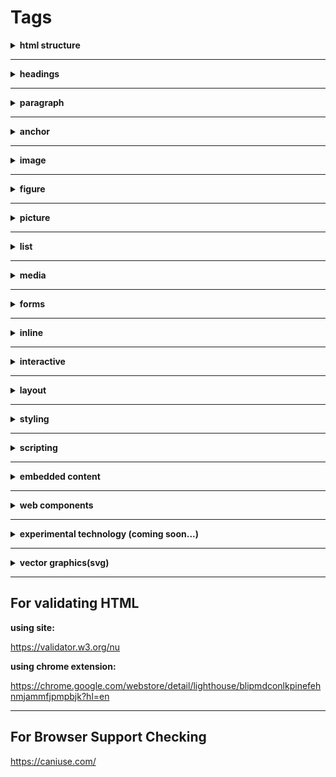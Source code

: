 # Tags

<details>
    <summary><b>html structure</b></summary>
    <br/>
    <a href="https://developer.mozilla.org/en-US/docs/Web/HTML/Element/html">html</a>
    <p>root (top-level element) of an HTML document</p>
    <br/>
    <a href="https://developer.mozilla.org/en-US/docs/Web/HTML/Element/head">head</a>
    <p>contains machine-readable information (metadata) about the document, like its title, scripts, and style sheets.</p>
    <br/>
    <a href="https://developer.mozilla.org/en-US/docs/Web/HTML/Element/title">title</a>
    <ul>
        <li>defines the document's title</li>
        <li>title shown in a browser's title bar or a page's tab.</li>
        <li>contains only text</li>
        <li>tags within the element are ignored.</li>
    </ul>
    <br/>
    <a href="https://developer.mozilla.org/en-US/docs/Web/HTML/Element/body">body</a>
    <p></p>
    <ul>
        <li>represents the content of an HTML document.</li>
        <li>can be only one body element in a document.</li>
    </ul>
    <br/>
    <a href="https://developer.mozilla.org/en-US/docs/Web/HTML/Element/base">base</a>
    <ul>
        <li>specifies the base URL</li>
        <li>used for all relative URLs contained within a document.</li>
        <li>there can be only one base element in a document.</li>
    </ul>
    <br/>
    <a href="https://developer.mozilla.org/en-US/docs/Web/HTML/Element/meta">meta</a>
    <p>represents metadata that cannot be represented by other HTML meta-related elements, like base, link, script, style or title.</p>
</details>

---

<details>
    <summary><b>headings</b></summary>
    <br/>
    <a href="https://developer.mozilla.org/en-US/docs/Web/HTML/Element/Heading_Elements">h1-h6</a>
    <p>represent six levels of section headings. h1 is the highest section level and h6 is the lowest.</p>
</details>

---

<details>
    <summary><b>paragraph</b></summary>
    <br/>
    <a href="https://developer.mozilla.org/en-US/docs/Web/HTML/Element/p">p</a>
    <p>represents a paragraph</p>
</details>

---

<details>
    <summary><b>anchor</b></summary>
    <br/>
    <a href="https://developer.mozilla.org/en-US/docs/Web/HTML/Element/a">a</a>
    <p>creates a hyperlink to other web pages, files, locations within the same page, email addresses, or any other URL.</p>
</details>

---

<details>
    <summary><b>image</b></summary>
    <br/>
    <a href="https://developer.mozilla.org/en-US/docs/Web/HTML/Element/img">img</a>
    <p>embeds an image into the document.</p>
    <br/>
    <a href="https://developer.mozilla.org/en-US/docs/Web/HTML/Element/map">map</a>
    <p>used with area elements to define an image map (a clickable link area).</p>
    <br/>
    <a href="https://developer.mozilla.org/en-US/docs/Web/HTML/Element/area">area</a>
    <p>defines a hot-spot region on an image, and optionally associates it with a hypertext link. This element is used only within a <map> element.</p>
</details>

---

<details>
    <summary><b>figure</b></summary>
    <br/>
    <a href="https://developer.mozilla.org/en-US/docs/Web/HTML/Element/figure">figure</a>
    <p>represents self-contained content with an optional caption, which is specified using the (figcaption) element. The figure, its caption, and its contents are referenced as a single unit.</p>
    <br/>
    <a href="https://developer.mozilla.org/en-US/docs/Web/HTML/Element/figcaption">figcaption</a>
    <p>represents a caption or legend of its parent figure element.</p>
</details>

---

<details>
    <summary><b>picture</b></summary>
    <br/>
    <a href="https://developer.mozilla.org/en-US/docs/Web/HTML/Element/picture">picture</a>
    <ul>
        <li>contains zero or more source elements and one img element</li>
        <li>used to provide versions of an image for different display/device scenarios.</li>
        <li>Browser will consider the best match from source list and load accordingly</li>
        <li>If no matches are found from the source tag then it will load the default image tag source (src)</li>
    </ul>
    <br/>
    <a href="https://developer.mozilla.org/en-US/docs/Web/HTML/Element/source">source</a>
    <ul>
        <li>specifies multiple media resources for the picture, audio and video.</li>
        <li>It is an empty element, meaning that it has no content and does not have a closing tag</li>
        <li>It is commonly used to serve the same media content in multiple formats supported by different browsers.</li>
    </ul>
</details>

---

<details>
    <summary><b>list</b></summary>
    <br/>
    <a href="https://developer.mozilla.org/en-US/docs/Web/HTML/Element/ul">ul</a>
    <ul>
        <li>represents an unordered list of items</li>
        <li>typically rendered as a bulleted list.</li>
    </ul>
    <br />
    <a href="https://developer.mozilla.org/en-US/docs/Web/HTML/Element/ol">ol</a>
    <ul>
        <li>represents an ordered list of items</li>
        <li>typically rendered as a numbered list.</li>
    </ul>
    <br />
    <a href="https://developer.mozilla.org/en-US/docs/Web/HTML/Element/li">li</a>
    <ul>
        <li>used to represent an item in a list.</li>
        <li>It must be contained in a parent element: an ordered list (ol), an unordered list (ul), or a menu (menu).</li>
    </ul>
    <br />
</details>

---

<details>
    <summary><b>media</b></summary>
    <br/>
    <a href="https://developer.mozilla.org/en-US/docs/Web/HTML/Element/audio">audio</a>
    <ul>
        <li>used to embed sound content in documents</li>
        <li>It may contain one or more audio sources, represented using the src attribute or the source element</li>
        <li>The browser will choose the most suitable one. </li>
        <li>It can also be the destination for streamed media, using a MediaStream.</li>
    </ul>
    <br />
    <a href="https://developer.mozilla.org/en-US/docs/Web/HTML/Element/video">video</a>
    <ul>
        <li>Embeds a media player which supports video playback into the document.</li>
        <li>You can use video for audio content as well, but the audio element may provide a more appropriate user experience.</li>
    </ul>
    <br />
    <a href="https://developer.mozilla.org/en-US/docs/Web/HTML/Element/track">track</a>
    <ul>
        <li>Used as a child of the media elements audio and video</li>
        <li>It lets you specify timed text tracks (or time-based data), for example to automatically handle subtitles.</li>
        <li>The tracks are formatted in WebVTT format (.vtt files) — Web Video Text Tracks or Timed Text Markup Language (TTML).</li>
    </ul>
    <br />
</details>

---

<details>
    <summary><b>forms</b></summary>
    <br/>
    <a href="https://developer.mozilla.org/en-US/docs/Web/HTML/Element/form">form</a>
    <ul>
        <li>represents a document section that contains interactive controls for submitting information to a web server.</li>
    </ul>
    <br />
    <a href="https://developer.mozilla.org/en-US/docs/Web/HTML/Element/button">button</a>
    <ul>
        <li>Represents a clickable button</li>
        <li>Which can be used in forms or anywhere in a document that needs simple, standard button functionality.</li>
    </ul>
    <br />
    <a href="https://developer.mozilla.org/en-US/docs/Web/HTML/Element/input">input</a>
    <ul>
        <li>Used to create interactive controls for web-based forms in order to accept data from the user</li>
    </ul>
    <br />
    <a href="https://developer.mozilla.org/en-US/docs/Web/HTML/Element/label">label</a>
    <ul>
        <li>Represents a caption for an item in a user interface</li>
    </ul>
    <br />
    <a href="https://developer.mozilla.org/en-US/docs/Web/HTML/Element/textarea">textarea</a>
    <ul>
        <li>Represents a multi-line plain-text editing control</li>
        <li>Useful when you want to allow users to enter a sizeable amount of free-form text</li>
        <li>Example: Comment on a review or feedback form.</li>
    </ul>
    <br />
    <a href="https://developer.mozilla.org/en-US/docs/Web/HTML/Element/select">select</a>
    <ul>
        <li>Represents a control that provides a menu of options</li>
    </ul>
    <br />
    <a href="https://developer.mozilla.org/en-US/docs/Web/HTML/Element/option">option</a>
    <ul>
        <li>Used to define an item contained in a select an optgroup, or a datalist element.</li>
        <li>Represent menu items in popups and other lists of items in an HTML document.</li>
    </ul>
    <br />
    <a href="https://developer.mozilla.org/en-US/docs/Web/HTML/Element/datalist">datalist</a>
    <ul>
        <li>contains a set of option elements that represent the values available for other controls.</li>
    </ul>
    <br />
    <a href="https://developer.mozilla.org/en-US/docs/Web/HTML/Element/progress">progress</a>
    <ul>
        <li>Displays an indicator showing the completion progress of a task, typically displayed as a progress bar.</li>
    </ul>
    <br />
    <a href="https://developer.mozilla.org/en-US/docs/Web/HTML/Element/fieldset">fieldset</a>
    <ul>
        <li>Used to group several controls as well as labels within a web form.</li>
    </ul>
    <br />
    <a href="https://developer.mozilla.org/en-US/docs/Web/HTML/Element/legend">legend</a>
    <ul>
        <li>Represents a caption for the content of its parent fieldset.</li>
    </ul>
    <br />
</details>

---

<details>
    <summary><b>inline</b></summary>
    <br/>
    <h4>most re-used</h4>
    <a href="https://developer.mozilla.org/en-US/docs/Web/HTML/Element/br">br</a>
    <ul>
        <li>produces a line break in text (carriage-return).</li>
        <li>It is useful for writing a poem or an address, where the division of lines is significant.</li>
    </ul>
    <br />
    <a href="https://developer.mozilla.org/en-US/docs/Web/HTML/Element/span">span</a>
    <ul>
        <li>It is a generic inline container for phrasing content, which does not inherently represent anything.</li>
        <li>It should be used only when no other semantic element is appropriate.</li>
        <li>span is very much like a div element.</li>
        <li>div is a block-level element whereas a span is an inline element.</li>
    </ul>
    <br />
    <a href="https://developer.mozilla.org/en-US/docs/Web/HTML/Element/abbr">abbr</a>
    <ul>
        <li>represents an abbreviation or acronym</li>
        <li>the optional title attribute can provide an expansion or description for the abbreviation.</li>
    </ul>
    <br />
    <a href="https://developer.mozilla.org/en-US/docs/Web/HTML/Element/code">code</a>
    <ul>
        <li>displays its contents styled in a fashion intended to indicate that the text is a short fragment of computer code</li>
    </ul>
    <br />
    <a href="https://developer.mozilla.org/en-US/docs/Web/HTML/Element/kbd">kbd</a>
    <ul>
        <li>represents a span of inline text denoting textual user input from a keyboard, voice input, or any other text entry device</li>
    </ul>
    <br />
    <a href="https://developer.mozilla.org/en-US/docs/Web/HTML/Element/mark">mark</a>
    <ul>
        <li>represents text which is marked or highlighted for reference or notation purposes</li>
    </ul>
    <br />
    <a href="https://developer.mozilla.org/en-US/docs/Web/HTML/Element/del">del</a>
    <ul>
        <li>represents a range of text that has been deleted from a document</li>
    </ul>
    <br />
    <a href="https://developer.mozilla.org/en-US/docs/Web/HTML/Element/ins">ins</a>
    <ul>
        <li>represents a range of text that has been added to a document</li>
    </ul>
    <br />
    <h4>rare</h4>
    <a href="https://developer.mozilla.org/en-US/docs/Web/HTML/Element/b">b</a>
    <ul>
        <li>Used to set bold style to the text</li>
    </ul>
    <br />
    <a href="https://developer.mozilla.org/en-US/docs/Web/HTML/Element/i">i</a>
    <ul>
        <li>Used to set italic styled to the text</li>
    </ul>
    <br />
    <a href="https://developer.mozilla.org/en-US/docs/Web/HTML/Element/u">u</a>
    <ul>
        <li>Used to set underline style to the text</li>
    </ul>
    <br />
    <a href="https://developer.mozilla.org/en-US/docs/Web/HTML/Element/q">q</a>
    <ul>
        <li>Used to include the double quotes to the text</li>
    </ul>
    <br />
    <a href="https://developer.mozilla.org/en-US/docs/Web/HTML/Element/s">s</a>
    <ul>
        <li>Used to set the strike through style to the text</li>
    </ul>
    <br />
    <a href="https://developer.mozilla.org/en-US/docs/Web/HTML/Element/small">small</a>
    <ul>
        <li>Used to set the font size to smaller to the text</li>
    </ul>
    <br />
    <a href="https://developer.mozilla.org/en-US/docs/Web/HTML/Element/strong">strong</a>
    <ul>
        <li>Used to set bold style to the text</li>
    </ul>
    <br />
    <a href="https://developer.mozilla.org/en-US/docs/Web/HTML/Element/sub">sub</a>
    <ul>
        <li>specifies inline text which should be displayed as subscript for solely typographical reasons.</li>
        <li>Subscripts are typically rendered with a lowered baseline using smaller text.</li>
    </ul>
    <br />
    <a href="https://developer.mozilla.org/en-US/docs/Web/HTML/Element/sup">sup</a>
    <ul>
        <li>specifies inline text which is to be displayed as superscript for solely typographical reasons</li>
        <li>Superscripts are usually rendered with a raised baseline using smaller text.</li>
    </ul>
    <br />
    <a href="https://developer.mozilla.org/en-US/docs/Web/HTML/Element/time">time</a><ul>
        <li>represents a specific period in time</li>
        <li>It may include the datetime attribute to translate dates into machine-readable format</li>
        <li>Allowing for better search engine results or custom features such as reminders.</li>
    </ul>
    <br />
</details>

---

<details>
    <summary><b>interactive</b></summary>
    <br/>
    <a href="https://developer.mozilla.org/en-US/docs/Web/HTML/Element/details">details</a>
    <ul>
        <li>creates a disclosure widget in which information is visible only when the widget is toggled into an "open" state.</li>
        <li>A summary or label can be provided using the summary element.</li>
    </ul>
    <br />
    <a href="https://developer.mozilla.org/en-US/docs/Web/HTML/Element/summary">summary</a>
    <ul>
        <li>specifies a summary, caption, or legend for a details element's disclosure box.</li>
        <li>Clicking the summary element toggles the state of the parent details element open and closed.</li>
    </ul>
    <br />
    <a href="https://developer.mozilla.org/en-US/docs/Web/HTML/Element/dialog">dialog</a>
    <ul>
        <li>represents a dialog box or other interactive component, such as an inspector or window.</li>
    </ul>
    <br />
</details>

---

<details>
    <summary><b>layout</b></summary>
    <br/>
    <h4>sections</h4>
    <a href="https://developer.mozilla.org/en-US/docs/Web/HTML/Element/header">header</a>
    <ul>
        <li>represents introductory content, typically a group of introductory or navigational aids.</li>
        <li>It may contain some heading elements but also a logo, a search form, an author name, and other elements.</li>
    </ul>
    <br />
    <a href="https://developer.mozilla.org/en-US/docs/Web/HTML/Element/footer">footer</a>
    <ul>
        <li>represents a footer for its nearest sectioning content or sectioning root element.</li>
        <li>A footer typically contains information about the author of the section, copyright data or links to related documents.</li>
    </ul>
    <br />
    <a href="https://developer.mozilla.org/en-US/docs/Web/HTML/Element/main">main</a>
    <ul>
        <li>represents the dominant content of the body of a document</li>
        <li>The main content area consists of content that is directly related to or expands upon the central topic of a document, or the central functionality of an application</li>
    </ul>
    <br />
    <a href="https://developer.mozilla.org/en-US/docs/Web/HTML/Element/nav">nav</a>
    <ul>
        <li>represents a section of a page whose purpose is to provide navigation links</li>
        <li>Examples: navigation sections are menus, tables of contents, and indexes</li>
    </ul>
    <br />
    <a href="https://developer.mozilla.org/en-US/docs/Web/HTML/Element/section">section</a>
    <ul>
        <li>represents a standalone section — which doesn't have a more specific semantic element to represent it — contained within an HTML document</li>
    </ul>
    <br />
    <a href="https://developer.mozilla.org/en-US/docs/Web/HTML/Element/article">article</a>
    <ul>
        <li>represents a self-contained composition in a document, page, application, or site, which is intended to be independently distributable or reusable</li>
        <li>Examples: a forum post, a magazine or newspaper article, or a blog entry.</li>
    </ul>
    <br />
    <a href="https://developer.mozilla.org/en-US/docs/Web/HTML/Element/aside">aside</a>
    <ul>
        <li>represents a portion of a document whose content is only indirectly related to the document's main content</li>
        <li>Asides are frequently presented as sidebars or call-out boxes.</li>
    </ul>
    <br />
    <a href="https://developer.mozilla.org/en-US/docs/Web/HTML/Element/address">address</a>
    <ul>
        <li>indicates that the enclosed HTML provides contact information for a person or people, or for an organization.</li>
    </ul>
    <br />
    <h4>blocks</h4>
    <a href="https://developer.mozilla.org/en-US/docs/Web/HTML/Element/div">div</a>
    <ul>
        <li>It is the generic container for flow content.</li>
        <li>It has no effect on the content or layout until styled using CSS</li>
    </ul>
    <br />
    <a href="https://developer.mozilla.org/en-US/docs/Web/HTML/Element/blockquote">blockquote</a>
    <ul>
        <li>indicates that the enclosed text is an extended quotation.</li>
    </ul>
    <br />
    <a href="https://developer.mozilla.org/en-US/docs/Web/HTML/Element/dl">dl</a>
    <ul>
        <li>represents a description list.</li>
        <li>The element encloses a list of groups of terms (specified using the dt element) and descriptions (provided by dd elements).</li>
    </ul>
    <br />
    <a href="https://developer.mozilla.org/en-US/docs/Web/HTML/Element/dd">dd</a>
    <ul>
        <li>provides the details about or the definition of the preceding term (dt) in a description list (dl).</li>
    </ul>
    <br />
    <a href="https://developer.mozilla.org/en-US/docs/Web/HTML/Element/dt">dt</a>
    <ul>
        <li>specifies a term in a description or definition list, and as such must be used inside a dl element.</li>
    </ul>
    <br />
    <a href="https://developer.mozilla.org/en-US/docs/Web/HTML/Element/pre">pre</a>
    <ul>
        <li>represents preformatted text which is to be presented exactly as written in the HTML file.</li>
        <li>The text is typically rendered using a non-proportional ("monospace") font.</li>
        <li>Whitespace inside this element is displayed as written</li>
    </ul>
    <br />
    <h4>table</h4>
    <a href="https://developer.mozilla.org/en-US/docs/Web/HTML/Element/table">table</a>
    <ul>
        <li></li>
        <li></li>
        <li></li>
        <li></li>
        <li></li>
        <li></li>
    </ul>
    <br />
    <a href="https://developer.mozilla.org/en-US/docs/Web/HTML/Element/thead">thead</a>
    <ul>
        <li></li>
        <li></li>
        <li></li>
        <li></li>
        <li></li>
        <li></li>
    </ul>
    <br />
    <a href="https://developer.mozilla.org/en-US/docs/Web/HTML/Element/tfoot">tfoot</a>
    <ul>
        <li></li>
        <li></li>
        <li></li>
        <li></li>
        <li></li>
        <li></li>
    </ul>
    <br />
    <a href="https://developer.mozilla.org/en-US/docs/Web/HTML/Element/tbody">tbody</a>
    <ul>
        <li></li>
        <li></li>
        <li></li>
        <li></li>
        <li></li>
        <li></li>
    </ul>
    <br />
    <a href="https://developer.mozilla.org/en-US/docs/Web/HTML/Element/caption">caption</a>
    <ul>
        <li></li>
        <li></li>
        <li></li>
        <li></li>
        <li></li>
        <li></li>
    </ul>
    <br />
    <a href="https://developer.mozilla.org/en-US/docs/Web/HTML/Element/col">col</a>
    <ul>
        <li></li>
        <li></li>
        <li></li>
        <li></li>
        <li></li>
        <li></li>
    </ul>
    <br />
    <a href="https://developer.mozilla.org/en-US/docs/Web/HTML/Element/colgroup">colgroup</a>
    <ul>
        <li></li>
        <li></li>
        <li></li>
        <li></li>
        <li></li>
        <li></li>
    </ul>
    <br />
    <a href="https://developer.mozilla.org/en-US/docs/Web/HTML/Element/tr">tr</a>
    <ul>
        <li></li>
        <li></li>
        <li></li>
        <li></li>
        <li></li>
        <li></li>
    </ul>
    <br />
    <a href="https://developer.mozilla.org/en-US/docs/Web/HTML/Element/th">th</a>
    <ul>
        <li></li>
        <li></li>
        <li></li>
        <li></li>
        <li></li>
        <li></li>
    </ul>
    <br />
    <a href="https://developer.mozilla.org/en-US/docs/Web/HTML/Element/td">td</a>
    <ul>
        <li></li>
        <li></li>
        <li></li>
        <li></li>
        <li></li>
        <li></li>
    </ul>
    <br />
</details>

---

<details>
    <summary><b>styling</b></summary>
    <br/>
    <a href="https://developer.mozilla.org/en-US/docs/Web/HTML/Element/style">style</a>
    <ul>
        <li></li>
        <li></li>
        <li></li>
        <li></li>
        <li></li>
        <li></li>
    </ul>
    <br />
    <a href="https://developer.mozilla.org/en-US/docs/Web/HTML/Element/link">link</a>
    <ul>
        <li></li>
        <li></li>
        <li></li>
        <li></li>
        <li></li>
        <li></li>
    </ul>
    <br />
</details>

---

<details>
    <summary><b>scripting</b></summary>
    <br/>
    <a href="https://developer.mozilla.org/en-US/docs/Web/HTML/Element/canvas">canvas</a>
    <ul>
        <li></li>
        <li></li>
        <li></li>
        <li></li>
        <li></li>
        <li></li>
    </ul>
    <br />
    <a href="https://developer.mozilla.org/en-US/docs/Web/HTML/Element/noscript">noscript</a>
    <ul>
        <li></li>
        <li></li>
        <li></li>
        <li></li>
        <li></li>
        <li></li>
    </ul>
    <br />
    <a href="https://developer.mozilla.org/en-US/docs/Web/HTML/Element/script">script</a>
    <ul>
        <li></li>
        <li></li>
        <li></li>
        <li></li>
        <li></li>
        <li></li>
    </ul>
    <br />
</details>

---

<details>
    <summary><b>embedded content</b></summary>
    <br/>
    <a href="https://developer.mozilla.org/en-US/docs/Web/HTML/Element/iframe">iframe</a>
    <ul>
        <li></li>
        <li></li>
        <li></li>
        <li></li>
        <li></li>
        <li></li>
    </ul>
    <br />
    <a href="https://developer.mozilla.org/en-US/docs/Web/HTML/Element/object">object</a>
    <ul>
        <li></li>
        <li></li>
        <li></li>
        <li></li>
        <li></li>
        <li></li>
    </ul>
    <br />
    <a href="https://developer.mozilla.org/en-US/docs/Web/HTML/Element/param">param</a>
    <ul>
        <li></li>
        <li></li>
        <li></li>
        <li></li>
        <li></li>
        <li></li>
    </ul>
    <br />
</details>

---

<details>
    <summary><b>web components</b></summary>
    <br/>
    <a href="https://developer.mozilla.org/en-US/docs/Web/HTML/Element/template">template</a>
    <ul>
        <li></li>
        <li></li>
        <li></li>
        <li></li>
        <li></li>
        <li></li>
    </ul>
</details>

---

<details>
    <summary><b>experimental technology (coming soon...)</b></summary>
    <br/>
    <a href="https://developer.mozilla.org/en-US/docs/Web/HTML/Element/menu">menu</a>
    <ul>
        <li></li>
        <li></li>
        <li></li>
        <li></li>
        <li></li>
        <li></li>
    </ul>
</details>

---

<details>
    <summary><b>vector graphics(svg)</b></summary>
    <br/>
    <a href="https://developer.mozilla.org/en-US/docs/Learn/HTML/Multimedia_and_embedding/Adding_vector_graphics_to_the_Web">Overview</a>
    <br/>
    <a href="https://developer.mozilla.org/en-US/docs/Web/SVG/Tutorial/Getting_Started">Getting Started</a>
    <br />
    <a href="https://developer.mozilla.org/en-US/docs/Web/SVG/Tutorial/Positions">Positions</a>
    <br />
    <a href="https://developer.mozilla.org/en-US/docs/Web/SVG/Tutorial/Basic_Shapes">Basic Shapes</a>
    <br />
    <a href="https://developer.mozilla.org/en-US/docs/Web/SVG/Tutorial/Paths">Paths</a>
    <br />
    <a href="https://developer.mozilla.org/en-US/docs/Web/SVG/Tutorial/Fills_and_Strokes">Fills and Strokes</a>
    <br />
    <a href="https://developer.mozilla.org/en-US/docs/Web/SVG/Tutorial/Gradients">Gradients</a>
    <br />
    <a href="https://developer.mozilla.org/en-US/docs/Web/SVG/Tutorial/Patterns">Patterns</a>
    <br />
    <a href="https://developer.mozilla.org/en-US/docs/Web/SVG/Tutorial/Texts">Texts</a>
    <br />
    <a href="https://developer.mozilla.org/en-US/docs/Web/SVG/Tutorial/Basic_Transformations">Basic Transformations</a>
    <br />
    <a href="https://developer.mozilla.org/en-US/docs/Web/SVG/Tutorial/Clipping_and_masking">Clipping and masking</a>
    <br />
    <a href="https://developer.mozilla.org/en-US/docs/Web/SVG/Tutorial/Other_content_in_SVG">Other content in SVG</a>
    <br />
    <a href="https://developer.mozilla.org/en-US/docs/Web/SVG/Tutorial/Filter_effects">Filter effects</a>
    <br />
    <a href="https://developer.mozilla.org/en-US/docs/Web/SVG/Tutorial/SVG_Fonts">SVG Fonts</a>
    <br />
    <a href="https://developer.mozilla.org/en-US/docs/Web/SVG/Tutorial/SVG_Image_Tag">SVG Image Tag</a>
    <br />
    <a href="https://developer.mozilla.org/en-US/docs/Web/SVG/Tutorial/Tools_for_SVG">Tools for SVG</a>
</details>

---

## For validating HTML

**using site:**

https://validator.w3.org/nu

**using chrome extension:**

https://chrome.google.com/webstore/detail/lighthouse/blipmdconlkpinefehnmjammfjpmpbjk?hl=en

---

## For Browser Support Checking

https://caniuse.com/
